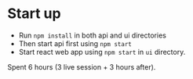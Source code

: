 # Start up

- Run `npm install` in both api and ui directories
- Then start api first using `npm start`
- Start react web app using `npm start` in `ui` directory.

Spent 6 hours (3 live session + 3 hours after).
